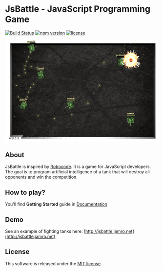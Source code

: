# JsBattle - JavaScript Programming Game

[![Build Status](https://travis-ci.org/jamro/jsbattle.svg?branch=master)](https://travis-ci.org/jamro/jsbattle)
[![npm version](https://badge.fury.io/js/jsbattle.svg)](https://badge.fury.io/js/jsbattle)
[![license](https://img.shields.io/github/license/jamro/jsbattle.svg)](https://opensource.org/licenses/MIT)

![alt text](/docs/img/screenshot.png)

## About
JsBattle is inspired by [Robocode](http://robocode.sourceforge.net/). It is a game for JavaScript developers. The goal is to program artificial intelligence of a tank that will destroy all opponents and win the competition.

## How to play?

You'll find **Getting Started** guide in [Documentation](/docs/README.md)

## Demo

See an example of fighting tanks here: [http://jsbattle.jamro.net](http://jsbattle.jamro.net)

## License

This software is released under the [MIT license](https://opensource.org/licenses/MIT).
